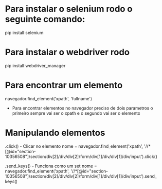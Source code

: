 # Para instalar o selenium rodo o seguinte comando:
pip install selenium

# Para instalar o webdriver rodo
pip install webdriver_manager

# Para encontrar um elemento
navegador.find_element('xpath', 'fullname')
- Para encontrar elementos no navegador preciso de dois parametros o primeiro sempre vai ser o xpath e o segundo vai ser o elemento

# Manipulando elementos

.click() - Clicar no elemento
nome = navegador.find_element('xpath', '//*[@id="section-10356508"]/section/div[2]/div/div[2]/form/div[1]/div/div[1]/div/input').click()

.send_keys() - Funciona como um set
nome = navegador.find_element('xpath', '//*[@id="section-10356508"]/section/div[2]/div/div[2]/form/div[1]/div/div[1]/div/input').send_keys()
